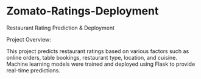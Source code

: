 # Zomato-Ratings-Deployment
Restaurant Rating Prediction & Deployment

Project Overview:

This project predicts restaurant ratings based on various factors such as online orders, table bookings, restaurant type, location, and cuisine. Machine learning models were trained and deployed using Flask to provide real-time predictions.
